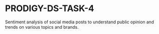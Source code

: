 # PRODIGY-DS-TASK-4
Sentiment analysis of social media posts to understand public opinion and trends on various topics and brands.
